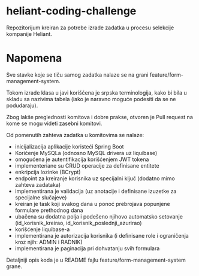 # heliant-coding-challenge
Repozitorijum kreiran za potrebe izrade zadatka u procesu selekcije kompanije Heliant.

# Napomena
Sve stavke koje se tiču samog zadatka nalaze se na grani feature/form-management-system.

Tokom izrade klasa u javi korišćena je srpska terminologija, kako bi bila u skladu sa nazivima tabela (iako je naravno moguće podesiti da se ne podudaraju).

Zbog lakše preglednosti komitova i dobre prakse, otvoren je Pull request na kome se mogu videti zasebni komitovi.

Od pomenutih zahteva zadatka u komitovima se nalaze:
+ inicijalizacija aplikacije koristeći Spring Boot
+ Korićenje MySQLa (odnosno MySQL drivera uz liquibase)
+ omogućena je autentifikacija korišćenjem JWT tokena
+ implementeriane su CRUD operacije za definisane entitete
+ enkripcija lozinke (BCrypt)
+ endpoint za kreiranje korisnika uz specijalni ključ (dodatno mimo zahteva zadataka)
+ implementirana je validacija (uz anotacije i definisane izuzetke za specijalne slučajeve)
+ kreiran je task koji svakog dana u ponoć prebrojava popunjene formulare prethodnog dana
+ ubačena su dodatna polja i podešeno njihovo automatsko setovanje (id_korisnik_kreirao, id_korisnik_poslednji_azurirao)
+ korišćenje liquibase-a
+ implementirana je autorizacija korisnika (i definisane role i ograničenja kroz njih: ADMIN i RADNIK)
+ implementirana je paginacija pri dohvatanju svih formulara

Detaljniji opis koda je u README fajlu feature/form-management-system grane.

